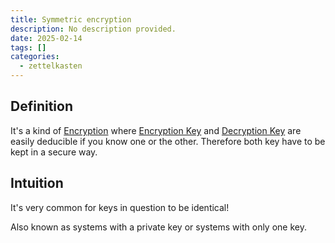 ```yaml
---
title: Symmetric encryption
description: No description provided.
date: 2025-02-14
tags: []
categories:
  - zettelkasten
---
```


## Definition

It's a kind of [Encryption](Encryption.md) where [Encryption Key](Encryption%20Key) and [Decryption Key](Decryption%20Key) are easily deducible if you know one or the other. Therefore both key have to be kept in a secure way.

## Intuition

It's very common for keys in question to be identical!

Also known as systems with a private key or systems with only one key.
